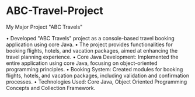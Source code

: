 # ABC-Travel-Project
My Major Project "ABC Travels"

• Developed "ABC Travels" project as a console-based travel 
booking application using core Java.
• The project provides functionalities for booking flights, hotels, 
and vacation packages, aimed at enhancing the travel planning 
experience.
• Core Java Development: Implemented the entire application 
using core Java, focusing on object-oriented programming 
principles.
• Booking System: Created modules for booking flights, hotels, and 
vacation packages, including validation and confirmation 
processes.
• Technologies Used: Core Java, Object Oriented Programming 
Concepts and Collection Framework.
